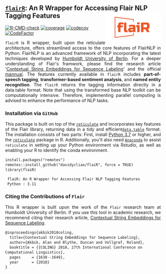 ##  <u>`flairR`</u>: An R Wrapper for Accessing Flair NLP Tagging Features <img src="man/figures/logo.png" align="right" width="180"/>

[![R-CMD-check](https://github.com/davidycliao/flaiR/actions/workflows/R-CMD-check.yaml/badge.svg)](https://github.com/davidycliao/flaiR/actions/workflows/R-CMD-check.yaml)
[![coverage](https://github.com/davidycliao/flaiR/actions/workflows/test-coverage.yaml/badge.svg)](https://github.com/davidycliao/flaiR/actions/workflows/test-coverage.yaml)
[![codecov](https://codecov.io/gh/davidycliao/flaiR/graph/badge.svg?token=CPIBIB6L78)](https://codecov.io/gh/davidycliao/flaiR)
[![CodeFactor](https://www.codefactor.io/repository/github/davidycliao/flair/badge)](https://www.codefactor.io/repository/github/davidycliao/flair)


<div style="text-align: justify">


`flairR` is R wrapper, built upon the reticulate architecture, offers streamlined access to the core features of FlairNLP in Python. FlairNLP is an advanced framework of NLP incorporating the latest techniques developed by [Humboldt University of Berlin](https://github.com/flairNLP/flair). For a deeper understanding of Flair's framwork, please find the research article '[Contextual String Embeddings for Sequence Labeling](https://aclanthology.org/C18-1139.pdf)' and the official [mannual](https://flairnlp.github.io). The  features currently available in `flairR` includes __part-of-speech tagging__, __transformer-based sentiment analysis__, and __named entity recognition__. The `flairR` returns the tagging information directly in a data.table format. Note that using the transformed base NLP toolkit can be computationally intensive. Therefore, implementing parallel computing is advised to enhance the performance of NLP tasks.



### Installation via `GitHub` 


This package is built on top of the [`reticulate`](https://rstudio.github.io/reticulate/) and incorporates key features of the Flair library, returning data in a tidy and efficient[`data.table`](https://cran.r-project.org/web/packages/data.table/index.html) format. The installation consists of two parts: First, install [Python 3.7](https://www.python.org/downloads/) or higher, and the [`reticulate`](https://rstudio.github.io/reticulate/) package in R. Additionally, you'll also need [`Anaconda`](Anaconda) to assist `reticulate` in setting up your Python environment via Rstudio, as well as enabling your R to identify the conda environment. 



```
install.packages("remotes")
remotes::install_github("davidycliao/flaiR", force = TRUE)
library(flaiR)
```

```
 flaiR: An R Wrapper for Accessing Flair NLP Tagging Features      
 Python : 3.11   
```


</div>


### Citing the Contributions of `Flair`

<div style="text-align: justify">

This R wrapper is built upon the work of the `Flair` research team at Humboldt University of Berlin. If you use this tool in academic research, we recommend citing their research article, [Contextual String Embeddings for Sequence Labeling](https://aclanthology.org/C18-1139.pdf).

</div>

```
@inproceedings{akbik2018coling,
  title={Contextual String Embeddings for Sequence Labeling},
  author={Akbik, Alan and Blythe, Duncan and Vollgraf, Roland},
  booktitle = {{COLING} 2018, 27th International Conference on Computational Linguistics},
  pages     = {1638--1649},
  year      = {2018}
}
```

